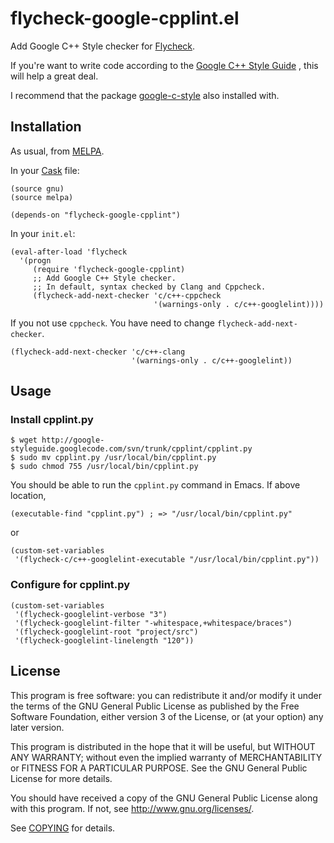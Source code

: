 # flycheck-google-cpplint.el

Add Google C++ Style checker for [Flycheck](https://github.com/flycheck/flycheck).

If you're want to write code according to the
[Google C++ Style Guide](http://google-styleguide.googlecode.com/svn/trunk/cppguide.xml)
, this will help a great deal.

I recommend that the package
[google-c-style](http://melpa.milkbox.net/#/google-c-style)
also installed with.

## Installation

As usual, from [MELPA](http://melpa.milkbox.net).

In your [Cask](http://cask.github.io) file:

```
(source gnu)
(source melpa)

(depends-on "flycheck-google-cpplint")
```

In your `init.el`:

```
(eval-after-load 'flycheck
  '(progn
     (require 'flycheck-google-cpplint)
     ;; Add Google C++ Style checker.
     ;; In default, syntax checked by Clang and Cppcheck.
     (flycheck-add-next-checker 'c/c++-cppcheck
                                '(warnings-only . c/c++-googlelint))))
```

If you not use `cppcheck`. You have need to change `flycheck-add-next-checker`.

```
(flycheck-add-next-checker 'c/c++-clang
			               '(warnings-only . c/c++-googlelint))
```

## Usage

### Install cpplint.py

```
$ wget http://google-styleguide.googlecode.com/svn/trunk/cpplint/cpplint.py
$ sudo mv cpplint.py /usr/local/bin/cpplint.py
$ sudo chmod 755 /usr/local/bin/cpplint.py
```

You should be able to run the `cpplint.py` command in Emacs.
If above location,

```
(executable-find "cpplint.py") ; => "/usr/local/bin/cpplint.py"
```

or

```
(custom-set-variables
 '(flycheck-c/c++-googlelint-executable "/usr/local/bin/cpplint.py"))
```

### Configure for cpplint.py

```
(custom-set-variables
 '(flycheck-googlelint-verbose "3")
 '(flycheck-googlelint-filter "-whitespace,+whitespace/braces")
 '(flycheck-googlelint-root "project/src")
 '(flycheck-googlelint-linelength "120"))
```

## License

This program is free software: you can redistribute it and/or modify it under
the terms of the GNU General Public License as published by the Free Software
Foundation, either version 3 of the License, or (at your option) any later
version.

This program is distributed in the hope that it will be useful, but WITHOUT ANY
WARRANTY; without even the implied warranty of MERCHANTABILITY or FITNESS FOR A
PARTICULAR PURPOSE.  See the GNU General Public License for more details.

You should have received a copy of the GNU General Public License along with
this program.  If not, see http://www.gnu.org/licenses/.

See
[COPYING](https://github.com/flycheck/flycheck-google-cpplint/blob/master/COPYING)
for details.
